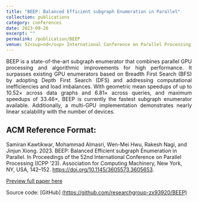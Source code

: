 ```yaml
---
title: "BEEP: Balanced Efficient subgraph Enumeration in Parallel"
collection: publications
category: conferences
date: 2023-09-26
excerpt: ""
permalink: /publication/BEEP
venue: 52<sup>nd</sup> International Conference on Parallel Processing (ICPP)
---
```


<div style="text-align: justify;">
BEEP is a state-of-the-art subgraph enumerator that combines parallel GPU processing and algorithmic improvements for high performance. It surpasses existing GPU enumerators based on Breadth First Search (BFS) by adopting Depth First Search (DFS) and addressing computational inefficiencies and load imbalances. With geometric mean speedups of up to 10.52× across data graphs and 6.81× across queries, and maximum speedups of 33.46×, BEEP is currently the fastest subgraph enumerator available. Additionally, a multi-GPU implementation demonstrates nearly linear scalability with the number of devices.
</div>

## ACM Reference Format:

Samiran Kawtikwar, Mohammad Almasri, Wen-Mei Hwu, Rakesh Nagi, and Jinjun Xiong. 2023. BEEP: Balanced Efficient subgraph Enumeration in Parallel. In Proceedings of the 52nd International Conference on Parallel Processing (ICPP '23). Association for Computing Machinery, New York, NY, USA, 142–152. https://doi.org/10.1145/3605573.3605653.

<p><a href="https://dl.acm.org/doi/10.1145/3605573.3605653">Preview full paper here</a></p>
Source code: [GitHub] <a href=https://github.com/researchgroup-zx93920/BEEP>(https://github.com/researchgroup-zx93920/BEEP)</a>
